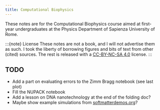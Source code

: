 ```yaml
---
title: Computational Biophysics
---
```


These notes are for the Computational Biophysics course aimed at first-year undergraduates at the Physics Department of Sapienza University of Rome.

:::{note} License
These notes are not a book, and I will not advertise them as such. I took the liberty of borrowing figures and bits of text from other (cited) sources. The rest is released with a [CC-BY-NC-SA 4.0](https://creativecommons.org/licenses/by-nc-sa/4.0/) license.
:::

## TODO

* Add a part on evaluating errors to the Zimm Bragg notebook (see last plot)
* Fill the NUPACK notebook
* Add a lesson on DNA nanotechnology at the end of the folding doc?
* Maybe show example simulations from [softmatterdemos.org](https://softmatterdemos.org/)?
